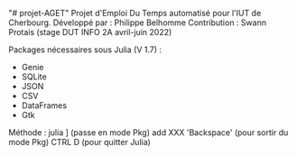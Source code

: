 "# projet-AGET" 
Projet d'Emploi Du Temps automatisé pour l'IUT de Cherbourg.
Développé par : Philippe Belhomme
Contribution : Swann Protais (stage DUT INFO 2A avril-juin 2022)

Packages nécessaires sous Julia (V 1.7) :
  - Genie
  - SQLite
  - JSON
  - CSV
  - DataFrames
  - Gtk

Méthode :
julia
]            (passe en mode Pkg)
add XXX
'Backspace'  (pour sortir du mode Pkg)
CTRL D       (pour quitter Julia)
